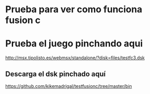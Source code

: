 # Prueba para ver como funciona fusion c
# Prueba el juego pinchando aqui

http://msx.tipolisto.es/webmsx/standalone/?disk=files/testfc3.dsk

## Descarga el dsk pinchado aquí
https://github.com/kikemadrigal/testfusionc/tree/master/bin 